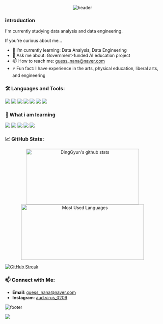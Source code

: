 <p align="center">
  <img src="https://capsule-render.vercel.app/api?type=waving&color=0:0F2027,50:203A43,100:2C5364&height=250&section=header&text=Kim%20MyeonGyun&fontSize=45&fontColor=ffffff&animation=fadeIn&fontAlignY=35&desc=AI%20Enthusiast%20%7C%20Data%20Driven%20Developer&descSize=20&descAlign=50&descAlignY=55" alt="header"/>
</p>

### introduction
I'm currently studying data analysis and data engineering.

If you're curious about me...
- 🌱 I’m currently learning: Data Analysis, Data Engineering
- 💬 Ask me about: Government-funded AI education project
- 📫 How to reach me: [guess_nana@naver.com](mailto:guess_nana@naver.com)
- ⚡ Fun fact: I have experience in the arts, physical education, liberal arts, and engineering

### 🛠️ Languages and Tools:

<img src="https://img.shields.io/badge/Apple-000000?style=flat-square&logo=MacOS&logoColor=white"/> <img src="https://img.shields.io/badge/Notion-000000?style=flat-square&logo=Notion&logoColor=white"/> <img src="https://img.shields.io/badge/Slack-4A154B?style=flat-square&logo=Slack&logoColor=white"/> <img src="https://img.shields.io/badge/Python-3776AB?style=flat-square&logo=Python&logoColor=white"/> <img src="https://img.shields.io/badge/Jupyter-F37626?style=flat-square&logo=Jupyter&logoColor=white"/> <img src="https://img.shields.io/badge/Pandas-150458?style=flat-square&logo=Pandas&logoColor=white"/> <img src="https://img.shields.io/badge/Git-F05032?style=flat-square&logo=Git&logoColor=white"/>

### 📔 What i am learning
<img src="https://img.shields.io/badge/MySQL-4479A1?style=flat-square&logo=MySQL&logoColor=white"/> <img src="https://img.shields.io/badge/Django-092E20?style=flat-square&logo=Django&logoColor=white"/> <img src="https://img.shields.io/badge/FastAPI-009688?style=flat-square&logo=FastAPI&logoColor=white"/> <img src="https://img.shields.io/badge/Docker-2496ED?style=flat-square&logo=Docker&logoColor=white"/> <img src="https://img.shields.io/badge/Kubernetes-326CE5?style=flat-square&logo=Kubernetes&logoColor=white"/> 


### 📈 GitHub Stats:
<p align="center">
  <a href="https://github.com/MyeoGyun">
    <img align="center" src="https://github-readme-stats.vercel.app/api?username=MyeoGyun&show_icons=true&include_all_commits=true&theme=nord&hide_border=true" alt="DingGyun's github stats" width="368" height="180" />
  </a>
  <a href="https://github.com/MyeoGyun">
    <img align="center" src="https://github-readme-stats.vercel.app/api/top-langs/?username=MyeoGyun&layout=compact&theme=nord&hide_border=true" alt="Most Used Languages" width="400" height="180" />
  </a>
</p>


<a href="https://git.io/streak-stats">
  <img src="https://streak-stats.demolab.com?user=MyeoGyun&theme=dark&locale=ko&mode=weekly" alt="GitHub Streak" />
</a>

### 📫 Connect with Me:
- **Email**: [guess_nana@naver.com](mailto:guess_nana@naver.com)
- **Instagram**: [aud.virus_0209](https://www.instagram.com/aud.virus_0209/)

![footer](https://capsule-render.vercel.app/api?type=waving&color=0:7F00FF,100:36BCF7&height=150&section=footer)

![](https://komarev.com/ghpvc/?username=MyeoGyun&color=blue)
